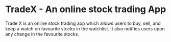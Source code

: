 # TradeX - An online stock trading App

Trade X is an online stock trading app which allows users to buy, sell, and keep a watch on favourite stocks in the watchlist. It also notifies users upon any change in the favourite stocks. 

